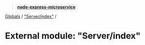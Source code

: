 > **[node-express-microservice](../README.md)**

[Globals](../globals.md) / ["Server/index"](_server_index_.md) /

# External module: "Server/index"